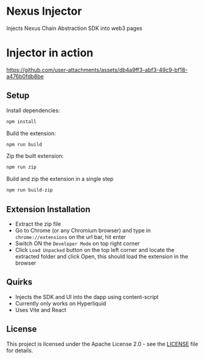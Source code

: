 # Nexus Injector

Injects Nexus Chain Abstraction SDK into web3 pages

# Injector in action

https://github.com/user-attachments/assets/db4a9ff3-abf3-49c9-bf18-a476b0fdb8be

## Setup

Install dependencies:

```bash
npm install
```

Build the extension:

```bash
npm run build
```

Zip the built extension:

```bash
npm run zip
```

Build and zip the extension in a single step

```bash
npm run build-zip
```

## Extension Installation

- Extract the zip file
- Go to Chrome (or any Chromium browser) and type in `chrome://extensions` on the url bar, hit enter
- Switch ON the `Developer Mode` on top right corner
- Click `Load Unpacked` button on the top left corner and locate the extracted folder and click Open, this should load the extension in the browser

## Quirks

- Injects the SDK and UI into the dapp using content-script
- Currently only works on Hyperliquid
- Uses Vite and React

## License

This project is licensed under the Apache License 2.0 - see the [LICENSE](https://www.apache.org/licenses/LICENSE-2.0) file for details.
